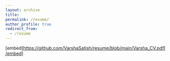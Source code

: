 ```yaml
---
layout: archive
title: 
permalink: /resume/
author_profile: true
redirect_from:
  - /resume
---
```

[embed]https://github.com/VarshaSatish/resume/blob/main/Varsha_CV.pdf[/embed] 
